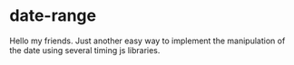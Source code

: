 # date-range

Hello my friends.
Just another easy way to implement the manipulation of the date using several timing js libraries.
